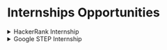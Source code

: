# Internships Opportunities

<details>
<summary>HackerRank Internship</summary>
<br>
  
- Details -
  * Website - https://www.hackerrank.com/careers<br> 
  * Type - Remote (within India) <br> 
  * Roles - Technical Content Engineer Intern, Product Manager Intern, Software Engineer Intern <br>
  * Internship Duration - 6 months (for Technical Conent Engineer Manager and Software Engineer Intern), 3-6 months (for Product Manager Intern) <br>
  * Expected Months (for application) - April-May <br>
  * Expected Months (for Internship) - July-December <br>
  
- Life at HackerRank - <br>
  
  * Each one of you will be paired with a mentor, who will support you throughout your internship.
  * You get to push your code to prod and contribute to meaningful & real-world projects right from your first month.
  * Transparent communication is the key metrics binding all of us here. You’ll have access to all the information needed including the company’s progress every week directly from the Executive team. 
  * You’ll have direct access to all employees in the company and can always challenge the status quo enabling you to be more data driven. 
  * Whether you're graduating and seeking a full-time position after your internship, or hoping to return for another internship next year, you'll be considered for a returning offer during your internship.
  * You get to design your own internship page with your batch. Glance through the previous years [Internship Page 2021](https://www.hackerrank.com/interns/indy/2020) .

- Resources/ References  - 
  * https://medium.com/your-tech-intern/my-2019-summer-internship-at-hackerrank-bengaluru-8f3163612c3a <br>
  * [Internship Page 2021](https://www.hackerrank.com/interns/indy/2020)
<br>
</details>

<details>
<summary>Google STEP Internship</summary>
<br>
  
- Details -
  * Careers Page - https://careers.google.com/jobs/results/?employment_type=INTERN&jid=171815001&location=India&q=STEP&src=Online%2FTOPS%2FTOPS_site&utm_campaign=ByF&utm_medium=Byf&utm_source=ByF<br> 
  * Type - Hyderabad/Bengaluru <br> 
  * Roles - STEP Intern <br>
  * Internship Duration - full-time 12-week internship <br>
  * Expected Months (for application) - Nov-Dec <br>
  * Expected Months (for Internship) - May-Jul <br>
  
- Application Process - <br>
  * To start the application process, you will need an updated CV or resume and a current unofficial or official transcript in English. Click on the “Apply” button on this page and provide the required materials in the appropriate sections (PDFs preferred):
    1. In the “Resume Section:” attach an updated CV or resume
    2. In the “Education Section:” attach a current or recent unofficial or official transcript in English if you have one (if you do not have one you can still apply).
    Under “Degree Status,” select “Now attending” to upload a transcript.

- Minimum Qualifications - <br>
  * Currently in your first or second year of a Bachelor's degree in Computer Science or a related technical field.
  * Programming experience in either Java, C++ or Python.
  
- Responsibilities - <br>
  * Apply knowledge gained in computer science courses to real-world challenges.
  * Complete a challenging technical project with a team of Googlers and other STEP interns.
  * Enhance your coding by using new tools and programming languages.
  * Attend training sessions to build your professional skills and to help set you up for success.
  * You will be matched with a Google engineer to mentor you throughout the internship.

- Resources/ References  - 
  * https://medium.com/@rahmeenhabib/dreams-come-true-eb20ed0285e8 <br>
  * [Internship Page 2021](https://www.hackerrank.com/interns/indy/2020)
<br>
</details>
